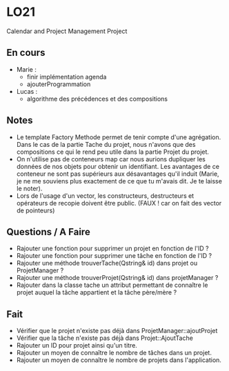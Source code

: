 # LO21
Calendar and Project Management Project

## En cours
* Marie :
	* finir implémentation agenda
	* ajouterProgrammation
* Lucas :
	* algorithme des précédences et des compositions
	
## Notes
* Le template Factory Methode permet de tenir compte d'une agrégation. Dans le cas de la partie Tache du projet, nous n'avons que des compositions ce qui le rend peu utile dans la partie Projet du projet.
* On n'utilise pas de conteneurs map car nous aurions dupliquer les données de nos objets pour obtenir un identifiant. Les avantages de ce conteneur ne sont pas supérieurs aux désavantages qu'il induit (Marie, je ne me souviens plus exactement de ce que tu m'avais dit. Je te laisse le noter).
* Lors de l'usage d'un vector, les constructeurs, destructeurs et opérateurs de recopie doivent être public. (FAUX ! car on fait des vector de pointeurs)

## Questions / A Faire
* Rajouter une fonction pour supprimer un projet en fonction de l'ID ?
* Rajouter une fonction pour supprimer une tâche en fonction de l'ID ?
* Rajouter une méthode trouverTache(Qstring& id) dans projet ou ProjetManager ?
* Rajouter une méthode trouverProjet(Qstring& id) dans projetManager ?
* Rajouter dans la classe tache un attribut permettant de connaître le projet auquel la tâche appartient et la tâche père/mère ?

## Fait
* Vérifier que le projet n'existe pas déjà dans ProjetManager::ajoutProjet
* Vérifier que la tâche n'existe pas déjà dans Projet::AjoutTache
* Rajouter un ID pour projet ainsi qu'un titre.
* Rajouter un moyen de connaître le nombre de tâches dans un projet.
* Rajouter un moyen de connaître le nombre de projets dans l'application.